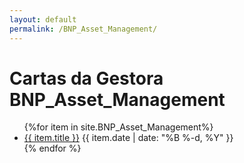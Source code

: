 ```yaml
---
layout: default
permalink: /BNP_Asset_Management/
---
```


<h1>Cartas da Gestora BNP_Asset_Management</h1>
<ul>
{%for item in site.BNP_Asset_Management%}
  <li>
<a href="{{ site.baseurl }}{{ item.url }}">{{ item.title }}</a>
<span>{{ item.date | date: "%B %-d, %Y" }}</span>
  </li>
    {% endfor %}
</ul>
